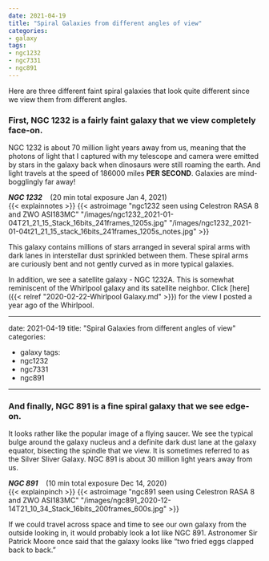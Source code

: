 ```yaml
---
date: 2021-04-19
title: "Spiral Galaxies from different angles of view"
categories:
- galaxy
tags:
- ngc1232
- ngc7331
- ngc891
---
```

Here are three different faint spiral galaxies that look quite different since we view them from different angles.  


<!--more-->
### First, NGC 1232 is a fairly faint galaxy that we view completely face-on.
NGC 1232 is about 70 million light years away from us, meaning that the photons of light that I captured with my telescope and camera were emitted by stars in the galaxy back when dinosaurs were still roaming the earth. And light travels at the speed of 186000 miles **PER SECOND**. Galaxies are mind-bogglingly far away!

_**NGC 1232**_  &nbsp;&nbsp; (20 min total exposure Jan 4, 2021)<br>
{{< explainnotes >}}
{{< astroimage "ngc1232 seen using Celestron RASA 8 and ZWO ASI183MC" "/images/ngc1232_2021-01-04T21_21_15_Stack_16bits_241frames_1205s.jpg" "/images/ngc1232_2021-01-04t21_21_15_stack_16bits_241frames_1205s_notes.jpg" >}}<br>

This galaxy contains millions of stars arranged in several spiral arms with dark lanes in interstellar dust sprinkled between them. These spiral arms are curiously bent and not gently curved as in more typical galaxies. 

In addition, we see a satellite galaxy - NGC 1232A. This is somewhat reminiscent of the Whirlpool galaxy and its satellite neighbor. Click
[here]({{< relref "2020-02-22-Whirlpool Galaxy.md" >}}) for the view I posted a year ago of the Whirlpool.

---
date: 2021-04-19
title: "Spiral Galaxies from different angles of view"
categories:
- galaxy
tags:
- ngc1232
- ngc7331
- ngc891
---

### And finally, NGC 891 is a fine spiral galaxy that we see edge-on.
It looks rather like the popular image of a flying saucer.
We see the typical bulge around the galaxy nucleus and a definite 
dark dust lane at the galaxy equator, bisecting the spindle that we view. 
It is sometimes referred to as the Silver Sliver Galaxy.
 NGC 891 is about 30 million light years away from us.

_**NGC 891**_  &nbsp;&nbsp; (10 min total exposure Dec 14, 2020)<br>
{{< explainpinch >}}
{{< astroimage "ngc891 seen using Celestron RASA 8 and ZWO ASI183MC" "/images/ngc891_2020-12-14T21_10_34_Stack_16bits_200frames_600s.jpg" >}}


If we could travel across space and time to see our own galaxy from the outside looking in, it would probably look a lot like 
NGC 891. Astronomer Sir Patrick Moore once said that the galaxy looks like “two fried eggs clapped back to back.” 
